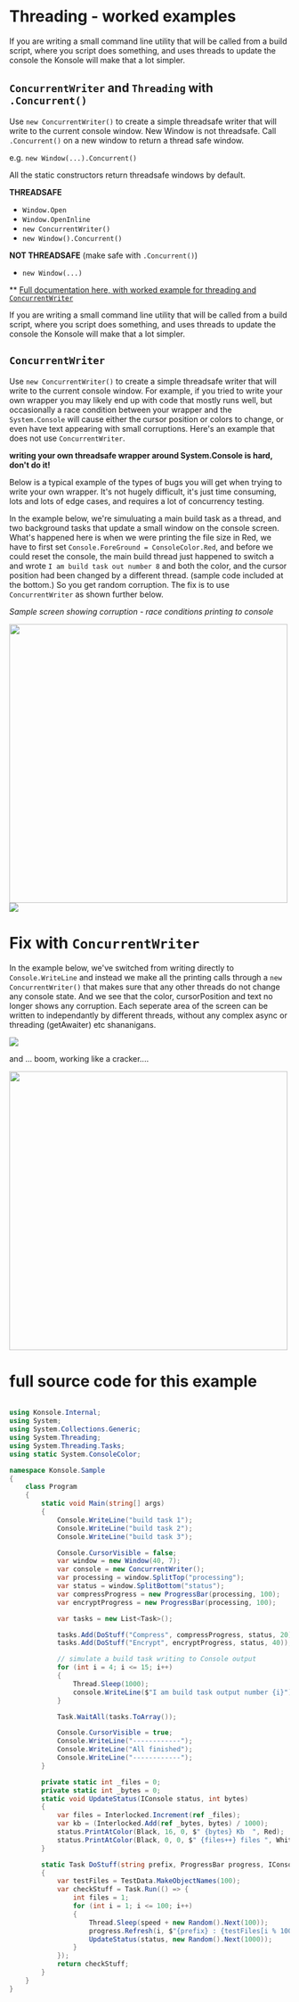 # Threading - worked examples


If you are writing a small command line utility that will be called from a build script, where you script does something, and uses threads to update the console the Konsole will make that a lot simpler.

## `ConcurrentWriter` and `Threading` with `.Concurrent()`

Use `new ConcurrentWriter()` to create a simple threadsafe writer that will write to the current console window. New Window is not threadsafe. Call `.Concurrent()` on a new window to return a thread safe window.

e.g. `new Window(...).Concurrent()`

All the static constructors return threadsafe windows by default. 

**THREADSAFE**

- `Window.Open`
- `Window.OpenInline`
- `new ConcurrentWriter()`
- `new Window().Concurrent()`

**NOT THREADSAFE** (make safe with `.Concurrent()`)

- `new Window(...)`

** [Full documentation here, with worked example for threading and `ConcurrentWriter`](docs/threading.md)




If you are writing a small command line utility that will be called from a build script, where you script does something, and uses threads to update the console the Konsole will make that a lot simpler.

## `ConcurrentWriter`

Use `new ConcurrentWriter()` to create a simple threadsafe writer that will write to the current console window. For example, if you tried to write your own wrapper you may likely end up with code that mostly runs well, but occasionally a race condition between your wrapper and the `System.Console` will cause either the cursor position or colors to change, or even have text appearing with small corruptions. Here's an example that does not use `ConcurrentWriter`.

**writing your own threadsafe wrapper around System.Console is hard, don't do it!**

Below is a typical example of the types of bugs you will get when trying to write your own wrapper. It's not hugely difficult, it's just time consuming, lots and lots of edge cases, and requires a lot of concurrency testing.

In the example below, we're simuluating a main build task as a thread, and two background tasks that update a small window on the console screen. What's happened here is when we were printing the file size in Red, we have to first set `Console.ForeGround = ConsoleColor.Red`, and before we could reset the console, the main build thread just happened to switch a and wrote `I am build task out number 8` and both the color, and the cursor position had been changed by a different thread. (sample code included at the bottom.) So you get random corruption. The fix is to use `ConcurrentWriter` as shown further below.

*Sample screen showing corruption - race conditions printing to console*

<img src='concurrentWriterOwn.png' width='500'/>

<br/>
<img src='writer-bug5.png'/>


# Fix with `ConcurrentWriter`

In the example below, we've switched from writing directly to `Console.WriteLine` and instead we make all the printing calls through a `new ConcurrentWriter()` that makes sure that any other threads do not change any console state. And we see that the color, cursorPosition and text no longer shows any corruption. Each seperate area of the screen can be written to independantly by different threads, without any complex async or threading (getAwaiter) etc shananigans.

<img src='writer-fixed2.png'/>

and ... boom, working like a cracker....

<img src='concurrentWriter2.png' width='500'/>

# full source code for this example

```csharp

using Konsole.Internal;
using System;
using System.Collections.Generic;
using System.Threading;
using System.Threading.Tasks;
using static System.ConsoleColor;

namespace Konsole.Sample
{
    class Program
    {  
        static void Main(string[] args)
        {
            Console.WriteLine("build task 1");
            Console.WriteLine("build task 2");
            Console.WriteLine("build task 3");

            Console.CursorVisible = false;
            var window = new Window(40, 7);
            var console = new ConcurrentWriter();
            var processing = window.SplitTop("processing");
            var status = window.SplitBottom("status");
            var compressProgress = new ProgressBar(processing, 100);
            var encryptProgress = new ProgressBar(processing, 100);

            var tasks = new List<Task>();

            tasks.Add(DoStuff("Compress", compressProgress, status, 20));
            tasks.Add(DoStuff("Encrypt", encryptProgress, status, 40));

            // simulate a build task writing to Console output
            for (int i = 4; i <= 15; i++)
            {
                Thread.Sleep(1000);
                console.WriteLine($"I am build task output number {i}");
            }

            Task.WaitAll(tasks.ToArray());

            Console.CursorVisible = true;
            Console.WriteLine("------------");
            Console.WriteLine("All finished");
            Console.WriteLine("------------");
        }

        private static int _files = 0;
        private static int _bytes = 0;
        static void UpdateStatus(IConsole status, int bytes)
        {
            var files = Interlocked.Increment(ref _files);
            var kb = (Interlocked.Add(ref _bytes, bytes) / 1000);
            status.PrintAtColor(Black, 16, 0, $" {bytes} Kb  ", Red);
            status.PrintAtColor(Black, 0, 0, $" {files++} files ", White);
        }

        static Task DoStuff(string prefix, ProgressBar progress, IConsole status, int speed)
        {
            var testFiles = TestData.MakeObjectNames(100);
            var checkStuff = Task.Run(() => {
                int files = 1;
                for (int i = 1; i <= 100; i++)
                {
                    Thread.Sleep(speed + new Random().Next(100));
                    progress.Refresh(i, $"{prefix} : {testFiles[i % 100]}");
                    UpdateStatus(status, new Random().Next(1000));
                }
            });
            return checkStuff;
        }
    }
}


```
